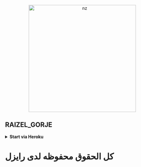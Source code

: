 <p align="center">
<img src="https://telegra.ph/file/39272916fd98efa5fec86.jpg" alt="nz" width="350"/>
</p>

## RAIZEL_GORJE



<!-- ابدأ عبر هيريكو -->
<b><details><summary>Start via Heroku</summary></b>

* اظغط هنا علشان تسوي سكانm [Here](https://replit.com/@nexusNw/M-D-SCANNER-V2?v=1?outputonly=1&lite=1#index.js)
* اظغط هنا علشان تسوي فورك [Here](https://github.com/nexusNw/Gojo-Satoru/fork)
* انشر البوت من هنا [Here](https://heroku.com/deploy)
* تستغرق عمليه الرفع من خمس دقايق لعشر 
* After Deploying On The Worker And Check The Logs

</details>



# كل الحقوق محفوظه لدى رايزل
